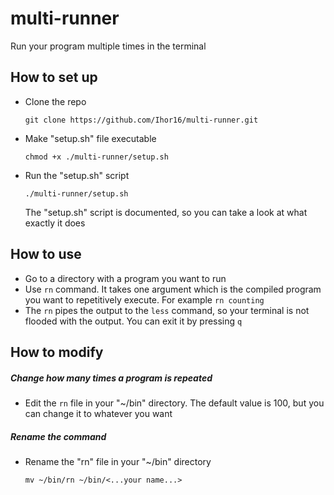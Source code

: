 # multi-runner

Run your program multiple times in the terminal

## How to set up

* Clone the repo
  
  ```
  git clone https://github.com/Ihor16/multi-runner.git
  ```

* Make "setup.sh" file executable
  
  ```
  chmod +x ./multi-runner/setup.sh
  ```

* Run the "setup.sh" script
  
  ```
  ./multi-runner/setup.sh
  ```
  
  The "setup.sh" script is documented, so you can take a look at what exactly it does

## How to use

* Go to a directory with a program you want to run
* Use `rn` command. It takes one argument which is the compiled program you want to repetitively execute. For example `rn counting`
* The `rn` pipes the output to the `less` command, so your terminal is not flooded with the output. You can exit it by pressing `q`

## How to modify

##### Change how many times a program is repeated

* Edit the `rn` file in your "~/bin" directory. The default value is 100, but you can change it to whatever you want

##### Rename the command

* Rename the "rn" file in your "~/bin" directory
  
  ```
  mv ~/bin/rn ~/bin/<...your name...>
  ```
